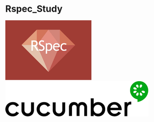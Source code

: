 # Rspec_Study

![Alt Text](https://github.com/yhidetoshi/Pictures/raw/master/Rspec_Study/rspec-icon.png)
![Alt Text](https://github.com/yhidetoshi/Pictures/raw/master/Rspec_Study/cucumber-icon.png)

